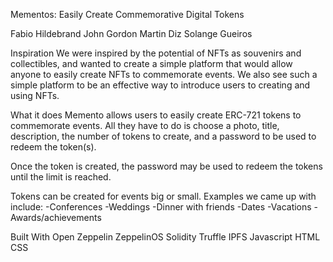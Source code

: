 Mementos: Easily Create Commemorative Digital Tokens

Fabio Hildebrand
John Gordon
Martin Diz
Solange Gueiros


Inspiration
We were inspired by the potential of NFTs as souvenirs and collectibles, and wanted to create a simple platform that would allow anyone to easily create NFTs to commemorate events. We also see such a simple platform to be an effective way to introduce users to creating and using NFTs.

What it does
Memento allows  users to easily create ERC-721 tokens to commemorate events. All they have to do is choose a photo, title, description, the number of tokens to create, and a password to be used to redeem the token(s).

Once the token is created, the password may be used to redeem the tokens until the limit is reached.

Tokens can be created for events big or small. Examples we came up with include:
-Conferences
-Weddings
-Dinner with friends
-Dates
-Vacations
-Awards/achievements

Built With
Open Zeppelin
ZeppelinOS
Solidity
Truffle
IPFS
Javascript
HTML
CSS


